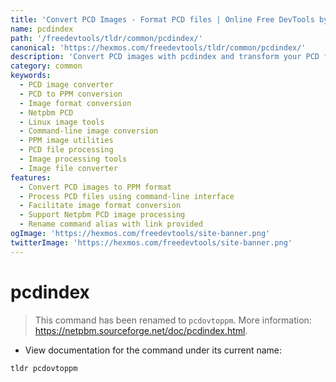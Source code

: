 ```yaml
---
title: 'Convert PCD Images - Format PCD files | Online Free DevTools by Hexmos'
name: pcdindex
path: '/freedevtools/tldr/common/pcdindex/'
canonical: 'https://hexmos.com/freedevtools/tldr/common/pcdindex/'
description: 'Convert PCD images with pcdindex and transform your PCD files into PPM format effortlessly. Use this free online tool, no registration required.'
category: common
keywords:
  - PCD image converter
  - PCD to PPM conversion
  - Image format conversion
  - Netpbm PCD
  - Linux image tools
  - Command-line image conversion
  - PPM image utilities
  - PCD file processing
  - Image processing tools
  - Image file converter
features:
  - Convert PCD images to PPM format
  - Process PCD files using command-line interface
  - Facilitate image format conversion
  - Support Netpbm PCD image processing
  - Rename command alias with link provided
ogImage: 'https://hexmos.com/freedevtools/site-banner.png'
twitterImage: 'https://hexmos.com/freedevtools/site-banner.png'
---
```


# pcdindex

> This command has been renamed to `pcdovtoppm`.
> More information: <https://netpbm.sourceforge.net/doc/pcdindex.html>.

- View documentation for the command under its current name:

`tldr pcdovtoppm`
